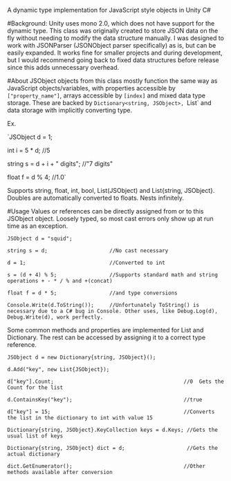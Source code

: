 A dynamic type implementation for JavaScript style objects in Unity C# 

#Background:
Unity uses mono 2.0, which does not have support for the dynamic type.
This class was originally created to store JSON data on the fly without needing to modify the data structure manually. I was designed to work with JSONParser (JSONObject parser specifically) as is, but can be easily expanded.
It works fine for smaller projects and during development, but I would recommend going back to fixed data structures before release since this adds unnecessary overhead.

 
#About
JSObject objects from this class mostly function the same way as JavaScript objects/variables, with properties accessible by `["property_name"]`, arrays accessible by `[index]` and mixed data type storage. These are backed by `Dictionary<string, JSObject>, `List<JSObject>` and data storage with implicitly converting type.

Ex. 

`JSObject d = 1; 

int i = 5 * d;   //5 

string s = d + i + " digits"; //"7 digits" 

float f = d % 4;  //1.0`
 
Supports string, float, int, bool, List(JSObject) and List{string, JSObject}. Doubles are automatically converted to floats. Nests infinitely. 

#Usage 
Values or references can be directly assigned from or to this JSObject object. Loosely typed, so most cast errors only show up at run time as an exception. 

    JSObject d = "squid"; 
	
    string s = d;                    //No cast necessary 
	
    d = 1;                           //Converted to int 
	
    s = (d + 4) % 5;                 //Supports standard math and string operations + - * / % and +(concat) 
	
    float f = d * 5;                 //and type conversions 
	
    Console.Write(d.ToString());     //Unfortunately ToString() is necessary due to a C# bug in Console. Other uses, like Debug.Log(d), Debug.Write(d), work perfectly. 
	
 
Some common methods and properties are implemented for List and Dictionary. The rest can be accessed by assigning it to a correct type reference. 

	JSObject d = new Dictionary{string, JSObject}();  
	
	d.Add("key", new List{JSObject});           
	
	d["key"].Count;                                          //0  Gets the Count for the list 
	
	d.ContainsKey("key");                                    //true 
	
	d["key"] = 15;                                           //Converts the list in the dictionary to int with value 15 
	
	Dictionary{string, JSObject}.KeyCollection keys = d.Keys; //Gets the usual list of keys 
	
	Dictionary{string, JSObject} dict = d;                    //Gets the actual dictionary 
	
	dict.GetEnumerator();                                    //Other methods available after conversion 